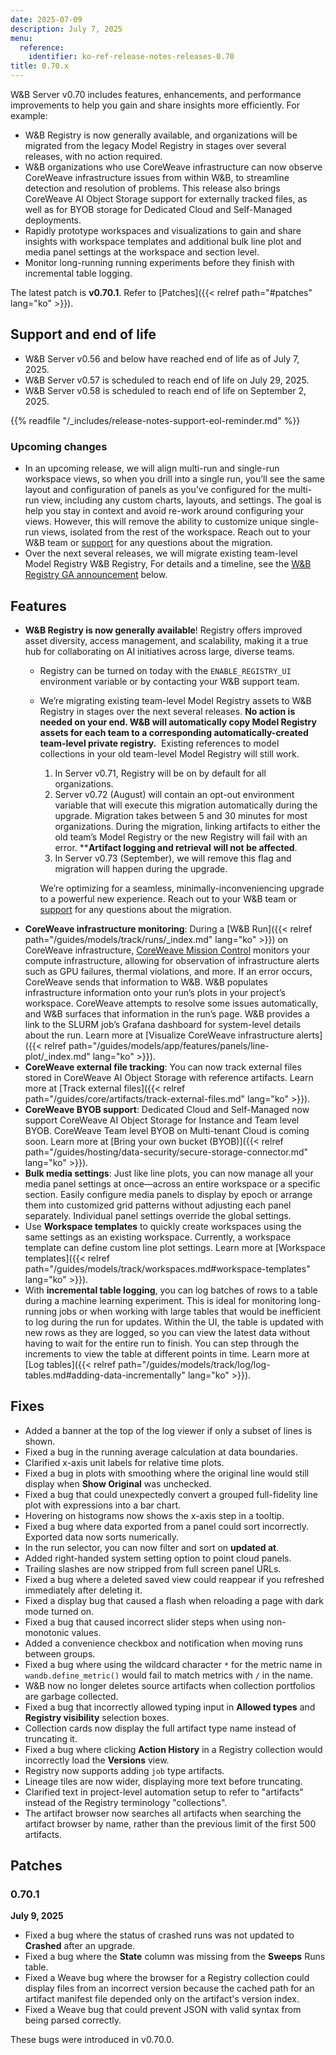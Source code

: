 ```yaml
---
date: 2025-07-09
description: July 7, 2025
menu:
  reference:
    identifier: ko-ref-release-notes-releases-0.70
title: 0.70.x
---
```


W&B Server v0.70 includes features, enhancements, and performance improvements to help you gain and share insights more efficiently. For example:

- W&B Registry is now generally available, and organizations will be migrated from the legacy Model Registry in stages over several releases, with no action required.
- W&B organizations who use CoreWeave infrastructure can now observe CoreWeave infrastructure issues from within W&B, to streamline detection and resolution of problems. This release also brings CoreWeave AI Object Storage support for externally tracked files, as well as for BYOB storage for Dedicated Cloud and Self-Managed deployments.
- Rapidly prototype workspaces and visualizations to gain and share insights with workspace templates and additional bulk line plot and media panel settings at the workspace and section level.
- Monitor long-running running experiments before they finish with incremental table logging.

The latest patch is **v0.70.1**. Refer to [Patches]({{< relref path="#patches" lang="ko" >}}).

<!--more-->

## Support and end of life
<ul>
  <li>W&B Server v0.56 and below have reached end of life as of July 7, 2025.</li>


  <li>W&B Server v0.57 is scheduled to reach end of life on July 29, 2025.</li>
  <li>W&B Server v0.58 is scheduled to reach end of life on September 2, 2025.</li>
</ul><!-- This is in HTML to fix the admonition included below showing up as a child of the second item -->

{{% readfile "/_includes/release-notes-support-eol-reminder.md" %}}

### Upcoming changes
- In an upcoming release, we will align multi-run and single-run workspace views, so when you drill into a single run, you’ll see the same layout and configuration of panels as you’ve configured for the multi-run view, including any custom charts, layouts, and settings. The goal is help you stay in context and avoid re-work around configuring your views. However, this will remove the ability to customize unique single-run views, isolated from the rest of the workspace. Reach out to your W&B team or [support](mailto:support@wandb.ai) for any questions about the migration.
- Over the next several releases, we will migrate existing team-level Model Registry W&B Registry, For details and a timeline, see the [W&B Registry GA announcement](#registry_ga_announcement) below.

## Features
- <a id="registry_ga_announcement"></a> **W&B Registry is now generally available**! Registry offers improved asset diversity, access management, and scalability, making it a true hub for collaborating on AI initiatives across large, diverse teams.
    - Registry can be turned on today with the `ENABLE_REGISTRY_UI` environment variable or by contacting your W&B support team.
    - We’re migrating existing team-level Model Registry assets to W&B Registry in stages over the next several releases. **No action is needed on your end. W&B will automatically copy Model Registry assets for each team to a corresponding automatically-created team-level private registry.**  Existing references to model collections in your old team-level Model Registry will still work.
        1. In Server v0.71, Registry will be on by default for all organizations.
        1. Server v0.72 (August) will contain an opt-out environment variable that will execute this migration automatically during the upgrade. Migration takes between 5 and 30 minutes for most organizations. During the migration, linking artifacts to either the old team’s Model Registry or the new Registry will fail with an error. ****Artifact logging and retrieval** **will not be affected**.
        1. In Server v0.73 (September), we will remove this flag and migration will happen during the upgrade.

        We’re optimizing for a seamless, minimally-inconveniencing upgrade to a powerful new experience. Reach out to your W&B team or [support](mailto:support@wandb.ai) for any questions about the migration.
- **CoreWeave infrastructure monitoring**: During a [W&B Run]({{< relref path="/guides/models/track/runs/_index.md" lang="ko" >}}) on CoreWeave infrastructure, [CoreWeave Mission Control](https://www.coreweave.com/mission-control) monitors your compute infrastructure, allowing for observation of infrastructure alerts such as GPU failures, thermal violations, and more. If an error occurs, CoreWeave sends that information to W&B. W&B populates infrastructure information onto your run’s plots in your project’s workspace. CoreWeave attempts to resolve some issues automatically, and W&B surfaces that information in the run’s page. W&B provides a link to the SLURM job’s Grafana dashboard for system-level details about the run. Learn more at [Visualize CoreWeave infrastructure alerts]({{< relref path="/guides/models/app/features/panels/line-plot/_index.md" lang="ko" >}}).
- **CoreWeave external file tracking**: You can now track external files stored in CoreWeave AI Object Storage with reference artifacts. Learn more at [Track external files]({{< relref path="/guides/core/artifacts/track-external-files.md" lang="ko" >}}).
- **CoreWeave BYOB support**: Dedicated Cloud and Self-Managed now support CoreWeave AI Object Storage for Instance and Team level BYOB. CoreWeave Team level BYOB on Multi-tenant Cloud is coming soon. Learn more at [Bring your own bucket (BYOB)]({{< relref path="/guides/hosting/data-security/secure-storage-connector.md" lang="ko" >}}).
- **Bulk media settings**: Just like line plots, you can now manage all your media panel settings at once—across an entire workspace or a specific section.   Easily configure media panels to display by epoch or arrange them into customized grid patterns without adjusting each panel separately. Individual panel settings override the global settings.
- Use **Workspace templates** to quickly create workspaces using the same settings as an existing workspace. Currently, a workspace template can define custom line plot settings. Learn more at [Workspace templates]({{< relref path="/guides/models/track/workspaces.md#workspace-templates" lang="ko" >}}).
- With **incremental table logging**, you can log batches of rows to a table during a machine learning experiment. This is ideal for monitoring long-running jobs or when working with large tables that would be inefficient to log during the run for updates. Within the UI, the table is updated with new rows as they are logged, so you can view the latest data without having to wait for the entire run to finish. You can step through the increments to view the table at different points in time. Learn more at [Log tables]({{< relref path="/guides/models/track/log/log-tables.md#adding-data-incrementally" lang="ko" >}}).

## Fixes
- Added a banner at the top of the log viewer if only a subset of lines is shown.
- Fixed a bug in the running average calculation at data boundaries.
- Clarified x-axis unit labels for relative time plots.
- Fixed a bug in plots with smoothing where the original line would still display when **Show Original** was unchecked.
- Fixed a bug that could unexpectedly convert a grouped full-fidelity line plot with expressions into a bar chart.
- Hovering on histograms now shows the x-axis step in a tooltip.
- Fixed a bug where data exported from a panel could sort incorrectly. Exported data now sorts numerically.
- In the run selector, you can now filter and sort on **updated at**.
- Added right-handed system setting option to point cloud panels.
- Trailing slashes are now stripped from full screen panel URLs.
- Fixed a bug where a deleted saved view could reappear if you refreshed immediately after deleting it.
- Fixed a display bug that caused a flash when reloading a page with dark mode turned on.
- Fixed a bug that caused incorrect slider steps when using non-monotonic values.
- Added a convenience checkbox and notification when moving runs between groups.
- Fixed a bug where using the wildcard character `*` for the metric name in `wandb.define_metric()` would fail to match metrics with `/` in the name.
- W&B now no longer deletes source artifacts when collection portfolios are garbage collected.
- Fixed a bug that incorrectly allowed typing input in **Allowed types** and **Registry visibility** selection boxes.
- Collection cards now display the full artifact type name instead of truncating it.
- Fixed a bug where clicking **Action History** in a Registry collection would incorrectly load the **Versions** view.
- Registry now supports adding `job` type artifacts.
- Lineage tiles are now wider, displaying more text before truncating.
- Clarified text in project-level automation setup to refer to "artifacts" instead of the Registry terminology "collections".
- The artifact browser now searches all artifacts when searching the artifact browser by name, rather than the previous limit of the first 500 artifacts.

## Patches
### 0.70.1
**July 9, 2025**

<!-- wandb/core 50fd85a61a7c39db4c97d48c989fe2472f3840eb to d37a5c07a2f6712ad8e1a65edb48a51894e35759 -->

- Fixed a bug where the status of crashed runs was not updated to **Crashed** after an upgrade.
- Fixed a bug where the **State** column was missing from the **Sweeps** Runs table.
- Fixed a Weave bug where the browser for a Registry collection could display files from an incorrect version because the cached path for an artifact manifest file depended only on the artifact's version index.
- Fixed a Weave bug that could prevent JSON with valid syntax from being parsed correctly.

These bugs were introduced in v0.70.0.